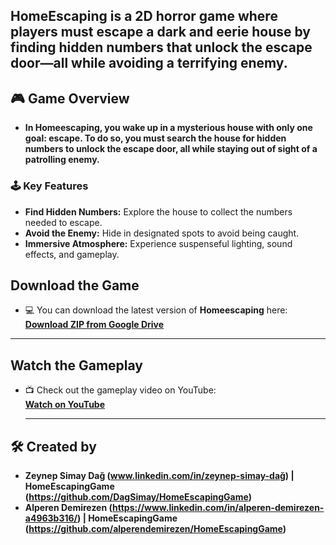 

## HomeEscaping is a 2D horror game where players must escape a dark and eerie house by finding hidden numbers that unlock the escape door—all while avoiding a terrifying enemy.

## 🎮 Game Overview
- **In Homeescaping, you wake up in a mysterious house with only one goal: escape. To do so, you must search the house for hidden numbers to unlock the escape door, all while staying out of sight of a patrolling enemy.**


### 🕹️ Key Features
- **Find Hidden Numbers:** Explore the house to collect the numbers needed to escape.
- **Avoid the Enemy:** Hide in designated spots to avoid being caught.
- **Immersive Atmosphere:** Experience suspenseful lighting, sound effects, and gameplay.

## **Download the Game**

- 💻 You can download the latest version of **Homeescaping** here:  
[**Download ZIP from Google Drive**](https://drive.google.com/file/d/1oMxchu43e6JJLyho9jSJT1euRsOtnqxu/view?usp=sharing)

---

## **Watch the Gameplay**

- 📺 Check out the gameplay video on YouTube:  
[**Watch on YouTube**](https://youtu.be/RKC_o05cyfQ?si=J8EJRl99TMjX4PsU)


  ---
 ## 🛠 Created by 
- **Zeynep Simay Dağ (www.linkedin.com/in/zeynep-simay-dağ) | HomeEscapingGame (https://github.com/DagSimay/HomeEscapingGame)**
- **Alperen Demirezen (https://www.linkedin.com/in/alperen-demirezen-a4963b316/) | HomeEscapingGame (https://github.com/alperendemirezen/HomeEscapingGame)**

